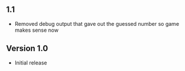 ## 1.1
* Removed debug output that gave out the guessed number so game makes sense now

## Version 1.0
* Initial release